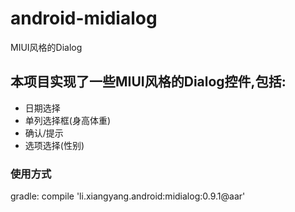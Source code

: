 # android-midialog
MIUI风格的Dialog

## 本项目实现了一些MIUI风格的Dialog控件,包括:
- 日期选择
- 单列选择框(身高体重)
- 确认/提示
- 选项选择(性别)

### 使用方式
gradle:
    compile 'li.xiangyang.android:midialog:0.9.1@aar'
		
